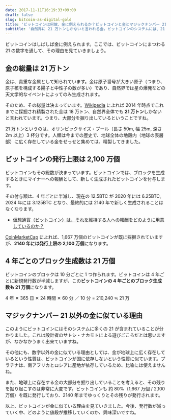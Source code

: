 ```yaml
---
date: 2017-11-11T16:19:33+09:00
draft: false
slug: bitcoin-as-digital-gold
title: 'ビットコインは何故、金に例えられるか？ビットコインと金とマジックナンバー 21'
subtitle: '自然界に 21 万トンしかないと言われる金。ビットコインのシステムには、21 の数字が頻繁に登場します。'
---
```


ビットコインはしばしば金に例えられます。ここでは、ビットコインにまつわる 21 の数字を通して、その理由を見ていきましょう。

## 金の総量は 21 万トン

金は、貴重な金属として知られています。金は原子番号が大きい原子（つまり、原子核を構成する陽子と中性子の数が多い）であり、自然界では星の爆発などの天文学的なイベントによってのみ生成されます。

そのため、その総量は決まっています。[Wikipedia](https://ja.wikipedia.org/wiki/%E9%87%91) によれば 2014 年時点でこれまでに採掘され精製された金は 18 万トン、自然界全体でも **21 万トン**しかないと言われています。つまり、大部分を掘り出しているということですね。

21 万トンというのは、オリンピックサイズ・プール（長さ 50m, 幅 25m, 深さ 2m 以上）3 杯分です。人類は今までの歴史で、地球全体の地殻内（地球の表層部）に広く存在している金をせっせと集めては、精製してきました。

## ビットコインの発行上限は 2,100 万個

ビットコインもその総数が決まっています。ビットコインでは、ブロックを生成するときにマイナーへの報酬として、新しく生成されたビットコインを付与します。

その付与額は、4 年ごとに半減し、現在の 12.5BTC が 2020 年には 6.25BTC, 2024 年には 3.125BTC となり、最終的には 2140 年で新しく生成されることはなくなります。

* [仮想通貨（ビットコイン）は、それを維持する人への報酬をどのように用意しているのか？](/archives/incentive-of-maintaining-bitcoin-blockchain/)

[CoinMarketCap](https://coinmarketcap.com/) によれば、1,667 万個のビットコインが既に採掘されていますが、**2140 年には発行上限の 2,100 万個**になります。

## 4 年ごとのブロック生成数は 21 万個

ビットコインのブロックは 10 分ごとに 1 つ作られます。ビットコインは 4 年ごとに新規発行数が半減しますが、この**ビットコインの 4 年ごとのブロック生成数も 21 万個**になります。

4 年 ✕ 365 日 ✕ 24 時間 ✕ 60 分 ／ 10 分 = 210,240 ≒ 21 万

## マジックナンバー 21 以外の金に似ている理由

このようにビットコインにはそのシステムに多くの 21 が含まれていることが分かりました。これは設計者のサトシ・ナカモトによる遊びごころだとは思いますが、なかなかうまく出来ていますね。

その他にも、数字以外の金に似ている理由としては、金が地球上に広く存在しているという性質は、ビットコインが国に依存しないという性質に似ています。プラチナは、南アフリカとロシアに産地が依存しているため、比喩には使えませんね。

また、地球上に存在する金の大部分を掘り出していることを考えると、その残りを掘り起こすのは非常に大変です。ビットコインも 約 80%（1,667 万個 / 2,100 万個）を既に発行しており、2140 年までゆっくりとその残りが発行されます。

以上、ビットコインが金に似ている理由を見ていきました。今後、発行数が減っていく中、どのように値段が推移していくのか、興味深いですね。
